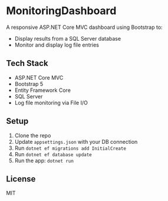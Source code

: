 # MonitoringDashboard

A responsive ASP.NET Core MVC dashboard using Bootstrap to:

- Display results from a SQL Server database
- Monitor and display log file entries

## Tech Stack

- ASP.NET Core MVC
- Bootstrap 5
- Entity Framework Core
- SQL Server
- Log file monitoring via File I/O

## Setup

1. Clone the repo
2. Update `appsettings.json` with your DB connection
3. Run `dotnet ef migrations add InitialCreate`
4. Run `dotnet ef database update`
5. Run the app: `dotnet run`

## License

MIT
